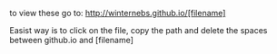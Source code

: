to view these go to:
http://winternebs.github.io/[filename]

Easist way is to click on the file, copy the path and delete the spaces between github.io and [filename]